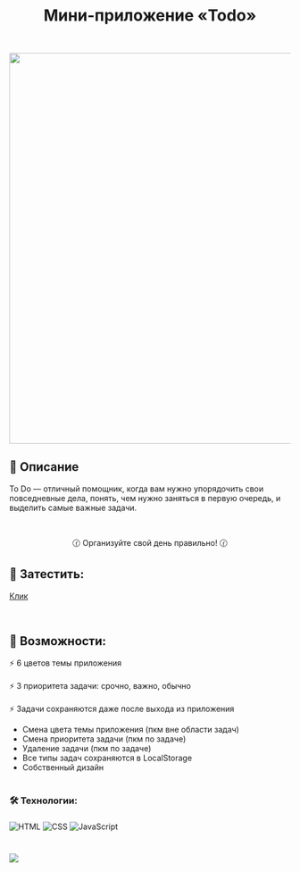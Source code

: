 <h1 align="center">Мини-приложение «Todo»</h1>

</br>


<p align='center'>
<img width='700' src='http://vladkoleda.ru/img/git/git__todo.jpg'>
</p>


## 🌟 Описание
To Do — отличный помощник, когда вам нужно упорядочить свои повседневные дела, понять, чем нужно заняться в первую очередь, и выделить самые важные задачи.  

</br>  

<p align='center'>
🕜 Организуйте свой день правильно! 🕜
</p>






## 🚀 Затестить:



[Клик](http://vladkoleda.ru/projects/todo/todo.html)



<br>


## 🧐 Возможности:

⚡️ 6 цветов темы приложения </br>  
⚡️ 3 приоритета задачи: срочно, важно, обычно </br>  
⚡️ Задачи сохраняются даже после выхода из приложения </br>  


- Смена цвета темы приложения (пкм вне области задач)
- Смена приоритета задачи (пкм по задаче)
- Удаление задачи (пкм по задаче)
- Все типы задач сохраняются в LocalStorage
- Собственный дизайн



#
<p>
<h3>🛠️ Технологии: </h3>
</p>


###
![HTML](https://img.shields.io/badge/-HTML-3C287D?style=for-the-badget&logo=html5)
![CSS](https://img.shields.io/badge/-CSS-3C287D?style=for-the-badget&logo=css3)
![JavaScript](https://img.shields.io/badge/-JAVASCRIPT-3C287D?style=for-the-badget&logo=JavaScript)
#




<img src='http://vladkoleda.ru/img/gif/gif__todo.gif'>





